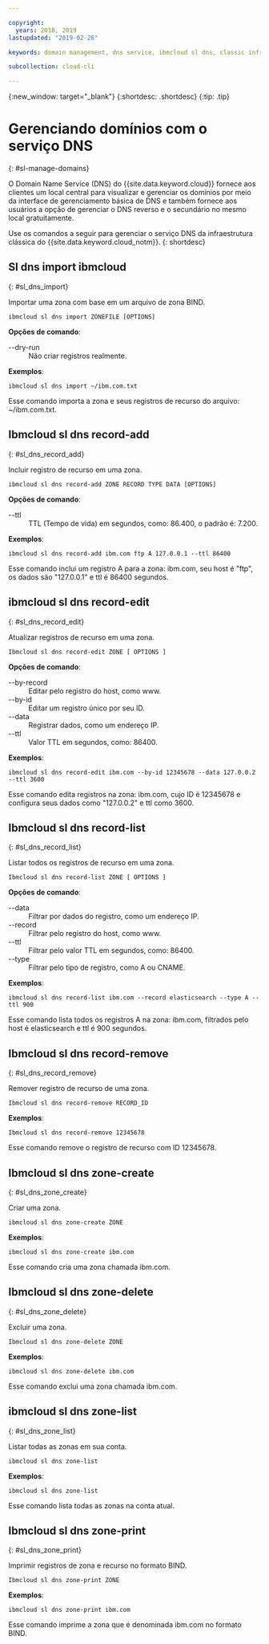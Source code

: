 ```yaml
---

copyright:
  years: 2018, 2019
lastupdated: "2019-02-26"

keywords: domain management, dns service, ibmcloud sl dns, classic infrastructure, management interface, dns, dns cli

subcollection: cloud-cli

---
```


{:new_window: target="_blank"}
{:shortdesc: .shortdesc}
{:tip: .tip}

# Gerenciando domínios com o serviço DNS
{: #sl-manage-domains}

O Domain Name Service (DNS) do {{site.data.keyword.cloud}} fornece aos clientes um local central para
visualizar e gerenciar os domínios por meio da interface de gerenciamento básica de DNS e também fornece aos usuários
a opção de gerenciar o DNS reverso e o secundário no mesmo local gratuitamente.

Use os comandos a seguir para gerenciar o serviço DNS da infraestrutura clássica do {{site.data.keyword.cloud_notm}}.
{: shortdesc}

## Sl dns import ibmcloud
{: #sl_dns_import}

Importar uma zona com base em um arquivo de zona BIND.
```
ibmcloud sl dns import ZONEFILE [OPTIONS]
```

<strong>Opções de comando</strong>:
<dl>
<dt>--dry-run</dt>
<dd>Não criar registros realmente.</dd>
</dl>

**Exemplos**:
```
ibmcloud sl dns import ~/ibm.com.txt
```
Esse comando importa a zona e seus registros de recurso do arquivo: ~/ibm.com.txt.


## Ibmcloud sl dns record-add
{: #sl_dns_record_add}

Incluir registro de recurso em uma zona.
```
ibmcloud sl dns record-add ZONE RECORD TYPE DATA [OPTIONS]
```

<strong>Opções de comando</strong>:
<dl>
<dt>--ttl</dt>
<dd>TTL (Tempo de vida) em segundos, como: 86.400, o padrão é: 7.200.</dd>
</dl>

**Exemplos**:
```
ibmcloud sl dns record-add ibm.com ftp A 127.0.0.1 --ttl 86400
```
Esse comando inclui um registro A para a zona: ibm.com, seu host é "ftp", os dados são "127.0.0.1" e ttl é 86400 segundos.


## ibmcloud sl dns record-edit
{: #sl_dns_record_edit}

Atualizar registros de recurso em uma zona.
```
Ibmcloud sl dns record-edit ZONE [ OPTIONS ]
```

<strong>Opções de comando</strong>:
<dl>
<dt>--by-record</dt>
<dd>Editar pelo registro do host, como www.</dd>
<dt>--by-id</dt>
<dd>Editar um registro único por seu ID.</dd>
<dt>--data</dt>
<dd>Registrar dados, como um endereço IP.</dd>
<dt>--ttl</dt>
<dd>Valor TTL em segundos, como: 86400.</dd>
</dl>

**Exemplos**:
```
ibmcloud sl dns record-edit ibm.com --by-id 12345678 --data 127.0.0.2 --ttl 3600
```
Esse comando edita registros na zona: ibm.com, cujo ID é 12345678 e configura seus dados como "127.0.0.2" e ttl como 3600.


## Ibmcloud sl dns record-list
{: #sl_dns_record_list}

Listar todos os registros de recurso em uma zona.
```
Ibmcloud sl dns record-list ZONE [ OPTIONS ]
```

<strong>Opções de comando</strong>:
<dl>
<dt>--data</dt>
<dd>Filtrar por dados do registro, como um endereço IP.</dd>
<dt>--record</dt>
<dd>Filtrar pelo registro do host, como www.</dd>
<dt>--ttl</dt>
<dd>Filtrar pelo valor TTL em segundos, como: 86400.</dd>
<dt>--type</dt>
<dd>Filtrar pelo tipo de registro, como A ou CNAME.</dd>
</dl>

**Exemplos**:
```
ibmcloud sl dns record-list ibm.com --record elasticsearch --type A --ttl 900
```
Esse comando lista todos os registros A na zona: ibm.com, filtrados pelo host é elasticsearch e ttl é 900 segundos.


## Ibmcloud sl dns record-remove
{: #sl_dns_record_remove}

Remover registro de recurso de uma zona.
```
Ibmcloud sl dns record-remove RECORD_ID
```

**Exemplos**:
```
Ibmcloud sl dns record-remove 12345678
```
Esse comando remove o registro de recurso com ID 12345678.


## Ibmcloud sl dns zone-create
{: #sl_dns_zone_create}

Criar uma zona.
```
ibmcloud sl dns zone-create ZONE
```

**Exemplos**:
```
ibmcloud sl dns zone-create ibm.com
```
Esse comando cria uma zona chamada ibm.com.


## Ibmcloud sl dns zone-delete
{: #sl_dns_zone_delete}

Excluir uma zona.
```
Ibmcloud sl dns zone-delete ZONE
```

**Exemplos**:
```
ibmcloud sl dns zone-delete ibm.com
```
Esse comando exclui uma zona chamada ibm.com.


## ibmcloud sl dns zone-list
{: #sl_dns_zone_list}

Listar todas as zonas em sua conta.
```
ibmcloud sl dns zone-list
```

**Exemplos**:
```
ibmcloud sl dns zone-list
```
Esse comando lista todas as zonas na conta atual.


## Ibmcloud sl dns zone-print
{: #sl_dns_zone_print}

Imprimir registros de zona e recurso no formato BIND.
```
Ibmcloud sl dns zone-print ZONE
```

**Exemplos**:
```
ibmcloud sl dns zone-print ibm.com
```
Esse comando imprime a zona que é denominada ibm.com no formato BIND.
